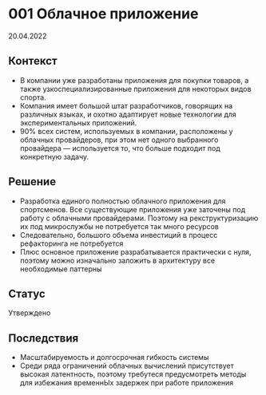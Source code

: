 # 001 Облачное приложение 
20.04.2022
## Контекст
* В компании уже разработаны приложения для покупки товаров, а также узкоспециализированные приложения для некоторых видов спорта. 
* Компания имеет большой штат разработчиков, говорящих на различных языках, и охотно адаптирует новые технологии для экспериментальных приложений. 
* 90% всех систем, используемых в компании, расположены у облачных провайдеров, при этом нет одного выбранного провайдера — используется то, что больше подходит под конкретную задачу.
## Решение 
* Разработка единого полностью облачного приложения для спортсменов. Все существующие приложения уже заточены под работу c облачными провайдерами. Поэтому на рекструктуризацию их под микрослужбы не потребуется так много ресурсов
* Следовательно, большого объема инвестиций в процесс рефакторинга не потребуется
* Плюс основное приложение разрабатывается практически с нуля, поэтому можно изначально заложить в архитектуру все необходимые паттерны 
## Статус 
Утверждено
## Последствия 
* Масштабируемость и долгосрочная гибкость системы 
* Среди ряда ограничений облачных вычислений присутствует высокая латентность, поэтому требутеся предусмотреть методы для избежания временнЫх задержек при работе приложения
